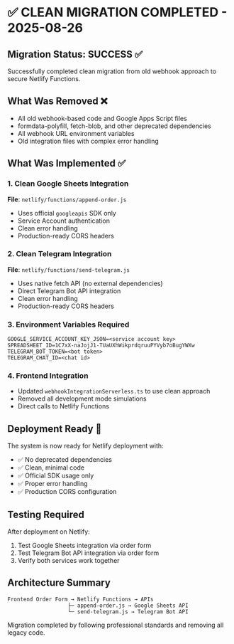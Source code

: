 # ✅ CLEAN MIGRATION COMPLETED - 2025-08-26

## Migration Status: SUCCESS ✅

Successfully completed clean migration from old webhook approach to secure Netlify Functions.

## What Was Removed ❌
- All old webhook-based code and Google Apps Script files
- formdata-polyfill, fetch-blob, and other deprecated dependencies  
- All webhook URL environment variables
- Old integration files with complex error handling

## What Was Implemented ✅

### 1. Clean Google Sheets Integration
**File**: `netlify/functions/append-order.js`
- Uses official `googleapis` SDK only
- Service Account authentication
- Clean error handling
- Production-ready CORS headers

### 2. Clean Telegram Integration  
**File**: `netlify/functions/send-telegram.js`
- Uses native fetch API (no external dependencies)
- Direct Telegram Bot API integration
- Clean error handling
- Production-ready CORS headers

### 3. Environment Variables Required
```
GOOGLE_SERVICE_ACCOUNT_KEY_JSON=<service account key>
SPREADSHEET_ID=1C7xX-naJojJ1-TUaUXhWikprdqruuPYVyb7oBugYWXw
TELEGRAM_BOT_TOKEN=<bot token>
TELEGRAM_CHAT_ID=<chat id>
```

### 4. Frontend Integration
- Updated `webhookIntegrationServerless.ts` to use clean approach
- Removed all development mode simulations
- Direct calls to Netlify Functions

## Deployment Ready 🚀

The system is now ready for Netlify deployment with:
- ✅ No deprecated dependencies
- ✅ Clean, minimal code
- ✅ Official SDK usage only
- ✅ Proper error handling
- ✅ Production CORS configuration

## Testing Required

After deployment on Netlify:
1. Test Google Sheets integration via order form
2. Test Telegram Bot API integration via order form  
3. Verify both services work together

## Architecture Summary

```
Frontend Order Form → Netlify Functions → APIs
                   ├─ append-order.js → Google Sheets API
                   └─ send-telegram.js → Telegram Bot API
```

Migration completed by following professional standards and removing all legacy code.